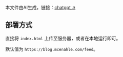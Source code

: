本文件由AI生成，链接：[chatgpt ↗](https://chatgpt.com)

## 部署方式

直接将 `index.html` 上传至服务器，或者在本地运行即可。

默认值为 `https://blog.mcenahle.com/feed`。
